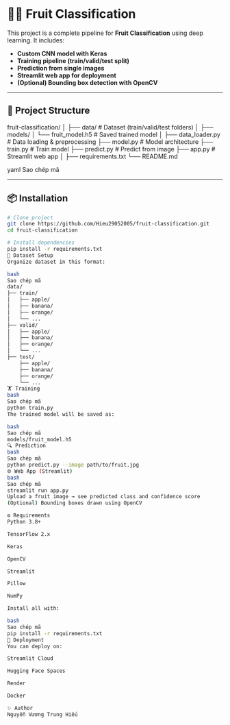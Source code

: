 # 🍎🍌 Fruit Classification

This project is a complete pipeline for **Fruit Classification** using deep learning. It includes:

- **Custom CNN model with Keras**
- **Training pipeline (train/valid/test split)**
- **Prediction from single images**
- **Streamlit web app for deployment**
- **(Optional) Bounding box detection with OpenCV**

---

## 🚀 Project Structure

fruit-classification/
│
├── data/ # Dataset (train/valid/test folders)
│
├── models/
│ └── fruit_model.h5 # Saved trained model
│
├── data_loader.py # Data loading & preprocessing
├── model.py # Model architecture
├── train.py # Train model
├── predict.py # Predict from image
├── app.py # Streamlit web app
│
├── requirements.txt
└── README.md

yaml
Sao chép mã

---

## 📦 Installation

```bash
# Clone project
git clone https://github.com/Hieu29052005/fruit-classification.git
cd fruit-classification

# Install dependencies
pip install -r requirements.txt
📂 Dataset Setup
Organize dataset in this format:

bash
Sao chép mã
data/
├── train/
│   ├── apple/
│   ├── banana/
│   ├── orange/
│   └── ...
├── valid/
│   ├── apple/
│   ├── banana/
│   ├── orange/
│   └── ...
├── test/
    ├── apple/
    ├── banana/
    ├── orange/
    └── ...
🏋️ Training
bash
Sao chép mã
python train.py
The trained model will be saved as:

bash
Sao chép mã
models/fruit_model.h5
🔍 Prediction
bash
Sao chép mã
python predict.py --image path/to/fruit.jpg
🌐 Web App (Streamlit)
bash
Sao chép mã
streamlit run app.py
Upload a fruit image → see predicted class and confidence score
(Optional) Bounding boxes drawn using OpenCV

⚙️ Requirements
Python 3.8+

TensorFlow 2.x

Keras

OpenCV

Streamlit

Pillow

NumPy

Install all with:

bash
Sao chép mã
pip install -r requirements.txt
📌 Deployment
You can deploy on:

Streamlit Cloud

Hugging Face Spaces

Render

Docker

✨ Author
Nguyễn Vương Trung Hiếu
